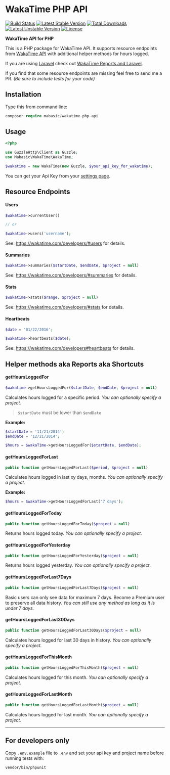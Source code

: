 # WakaTime PHP API

[![Build Status](https://travis-ci.org/mabasic/wakatime-php-api.svg)](https://travis-ci.org/mabasic/wakatime-php-api) [![Latest Stable Version](https://poser.pugx.org/mabasic/wakatime-php-api/v/stable.svg)](https://packagist.org/packages/mabasic/wakatime-php-api) [![Total Downloads](https://poser.pugx.org/mabasic/wakatime-php-api/downloads.svg)](https://packagist.org/packages/mabasic/wakatime-php-api) [![Latest Unstable Version](https://poser.pugx.org/mabasic/wakatime-php-api/v/unstable.svg)](https://packagist.org/packages/mabasic/wakatime-php-api) [![License](https://poser.pugx.org/mabasic/wakatime-php-api/license.svg)](https://packagist.org/packages/mabasic/wakatime-php-api)

**WakaTime API for PHP**

This is a PHP package for WakaTime API. It supports resource endpoints from [WakaTime API](https://wakatime.com/developers) with additional helper methods for hours logged.

If you are using [Laravel](http://laravel.com/) check out [WakaTime Reports and Laravel](http://laravelista.com/wakatime-reports-and-laravel/).

If you find that some resource endpoints are missing feel free to send me a PR. *(Be sure to include tests for your code)*

## Installation

Type this from command line:

```php
composer require mabasic/wakatime-php-api
```

## Usage

```php
<?php

use GuzzleHttp\Client as Guzzle;
use Mabasic\WakaTime\WakaTime;

$wakatime = new WakaTime(new Guzzle, $your_api_key_for_wakatime);
```

You can get your Api Key from your [settings page](https://wakatime.com/settings).

## Resource Endpoints

#### Users

```php
$wakatime->currentUser()

// or

$wakatime->users('username');
```

See: https://wakatime.com/developers/#users for details.

#### Summaries

```php
$wakatime->summaries($startDate, $endDate, $project = null)
```

See: https://wakatime.com/developers/#summaries for details.

#### Stats

```php
$wakatime->stats($range, $project = null)
```

See: https://wakatime.com/developers/#stats for details.

#### Heartbeats

```php
$date = '01/22/2016';

$wakatime->heartbeats($date);
```

See: https://wakatime.com/developers#heartbeats for details.

## Helper methods aka Reports aka Shortcuts

#### getHoursLoggedFor

```php
$wakatime->getHoursLoggedFor($startDate, $endDate, $project = null)
```

Calculates hours logged for a specific period.
_You can optionally specify a project._

> `$startDate` must be lower than `$endDate`

**Example:**

```php
$startDate = '11/21/2014';
$endDate = '12/21/2014';

$hours = $wakaTime->getHoursLoggedFor($startDate, $endDate);
```

#### getHoursLoggedForLast

```php
public function getHoursLoggedForLast($period, $project = null)
```

Calculates hours logged in last xy days, months.
_You can optionally specify a project._

**Example:**

```php
$hours = $wakaTime->getHoursLoggedForLast('7 days');
```

#### getHoursLoggedForToday

```php
public function getHoursLoggedForToday($project = null)
```

Returns hours logged today.
_You can optionally specify a project._

#### getHoursLoggedForYesterday

```php
public function getHoursLoggedForYesterday($project = null)
```

Returns hours logged yesterday.
_You can optionally specify a project._

#### getHoursLoggedForLast7Days

```php
public function getHoursLoggedForLast7Days($project = null)
```

Basic users can only see data for maximum 7 days. Become a Premium user to preserve all data history.
_You can still use any method as long as it is under 7 days._

#### getHoursLoggedForLast30Days

```php
public function getHoursLoggedForLast30Days($project = null)
```

Calculates hours logged for last 30 days in history.
_You can optionally specify a project._

#### getHoursLoggedForThisMonth

```php
public function getHoursLoggedForThisMonth($project = null)
```

Calculates hours logged for this month.
_You can optionally specify a project._

#### getHoursLoggedForLastMonth

```php
public function getHoursLoggedForLastMonth($project = null)
```

Calculates hours logged for last month.
_You can optionally specify a project._

---

## For developers only

Copy `.env.example` file to `.env` and set your api key and project name before running tests with:

```
vendor/bin/phpunit
```